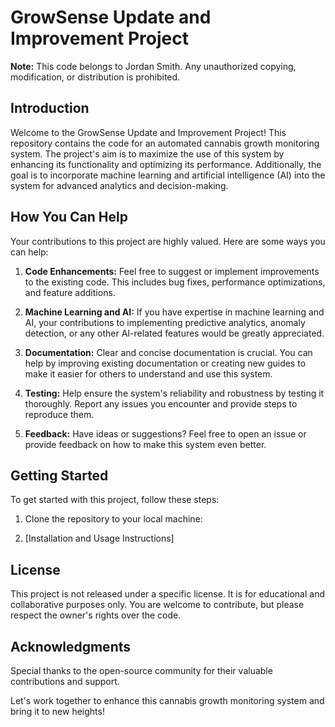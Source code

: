 # GrowSense Update and Improvement Project

**Note:** This code belongs to Jordan Smith. Any unauthorized copying, modification, or distribution is prohibited.

## Introduction

Welcome to the GrowSense Update and Improvement Project! This repository contains the code for an automated cannabis growth monitoring system. The project's aim is to maximize the use of this system by enhancing its functionality and optimizing its performance. Additionally, the goal is to incorporate machine learning and artificial intelligence (AI) into the system for advanced analytics and decision-making.

## How You Can Help

Your contributions to this project are highly valued. Here are some ways you can help:

1. **Code Enhancements:** Feel free to suggest or implement improvements to the existing code. This includes bug fixes, performance optimizations, and feature additions.

2. **Machine Learning and AI:** If you have expertise in machine learning and AI, your contributions to implementing predictive analytics, anomaly detection, or any other AI-related features would be greatly appreciated.

3. **Documentation:** Clear and concise documentation is crucial. You can help by improving existing documentation or creating new guides to make it easier for others to understand and use this system.

4. **Testing:** Help ensure the system's reliability and robustness by testing it thoroughly. Report any issues you encounter and provide steps to reproduce them.

5. **Feedback:** Have ideas or suggestions? Feel free to open an issue or provide feedback on how to make this system even better.

## Getting Started

To get started with this project, follow these steps:

1. Clone the repository to your local machine:

2. [Installation and Usage Instructions]

## License

This project is not released under a specific license. It is for educational and collaborative purposes only. You are welcome to contribute, but please respect the owner's rights over the code.

## Acknowledgments

Special thanks to the open-source community for their valuable contributions and support.

Let's work together to enhance this cannabis growth monitoring system and bring it to new heights!
